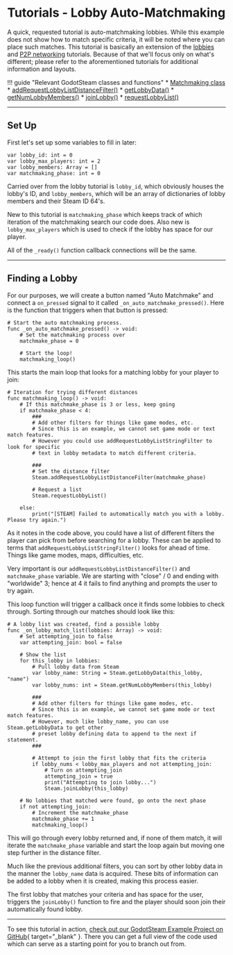 # Tutorials - Lobby Auto-Matchmaking

A quick, requested tutorial is auto-matchmaking lobbies. While this example does not show how to match specific criteria, it will be noted where you can place such matches. This tutorial is basically an extension of the [lobbies](lobbies.md) and [P2P networking](p2p.md) tutorials. Because of that we'll focus only on what's different; please refer to the aforementioned tutorials for additional information and layouts.

<div class="start-grid" markdown>

!!! guide "Relevant GodotSteam classes and functions"
	* [Matchmaking class](../classes/matchmaking.md)
		* [addRequestLobbyListDistanceFilter()](../classes/matchmaking.md#addrequestlobbylistdistancefilter)
		* [getLobbyData()](../classes/matchmaking.md#getlobbydata)
		* [getNumLobbyMembers()](../classes/matchmaking.md#getnumlobbymembers)
		* [joinLobby()](../classes/matchmaking.md#joinlobby)
		* [requestLobbyList()](../classes/matchmaking.md#requestlobbylist)
</div>

---

## Set Up

First let's set up some variables to fill in later:

````gdscript
var lobby_id: int = 0
var lobby_max_players: int = 2
var lobby_members: Array = []
var matchmaking_phase: int = 0
````

Carried over from the lobby tutorial is `lobby_id`, which obviously houses the lobby's ID, and `lobby_members`, which will be an array of dictionaries of lobby members and their Steam ID 64's.

New to this tutorial is `matchmaking_phase` which keeps track of which iteration of the matchmaking search our code does. Also new is `lobby_max_players` which is used to check if the lobby has space for our player.

All of the `_ready()` function callback connections will be the same.

---

## Finding a Lobby
For our purposes, we will create a button named "Auto Matchmake" and connect a `on_pressed` signal to it called `_on_auto_matchmake_pressed()`. Here is the function that triggers when that button is pressed:

````gdscript
# Start the auto matchmaking process.
func _on_auto_matchmake_pressed() -> void:
	# Set the matchmaking process over
	matchmake_phase = 0

	# Start the loop!
	matchmaking_loop()
````			

This starts the main loop that looks for a matching lobby for your player to join:

````gdscript
# Iteration for trying different distances
func matchmaking_loop() -> void:
	# If this matchmake_phase is 3 or less, keep going
	if matchmake_phase < 4:
		###
		# Add other filters for things like game modes, etc.
		# Since this is an example, we cannot set game mode or text match features.
		# However you could use addRequestLobbyListStringFilter to look for specific
		# text in lobby metadata to match different criteria.

		###
		# Set the distance filter
		Steam.addRequestLobbyListDistanceFilter(matchmake_phase)

		# Request a list
		Steam.requestLobbyList()

	else:
		print("[STEAM] Failed to automatically match you with a lobby. Please try again.")
````

As it notes in the code above, you could have a list of different filters the player can pick from before searching for a lobby. These can be applied to terms that `addRequestLobbyListStringFilter()` looks for ahead of time. Things like game modes, maps, difficulties, etc.

Very important is our `addRequestLobbyListDistanceFilter()` and `matchmake_phase` variable. We are starting with "close" / 0 and ending with "worldwide" 3; hence at 4 it fails to find anything and prompts the user to try again.

This loop function will trigger a callback once it finds some lobbies to check through. Sorting through our matches should look like this:

````gdscript
# A lobby list was created, find a possible lobby
func _on_lobby_match_list(lobbies: Array) -> void:
	# Set attempting_join to false
	var attempting_join: bool = false

	# Show the list 
	for this_lobby in lobbies:
		# Pull lobby data from Steam
		var lobby_name: String = Steam.getLobbyData(this_lobby, "name")
		var lobby_nums: int = Steam.getNumLobbyMembers(this_lobby)

		###
		# Add other filters for things like game modes, etc.
		# Since this is an example, we cannot set game mode or text match features.
		# However, much like lobby_name, you can use Steam.getLobbyData to get other
		# preset lobby defining data to append to the next if statement.
		###

		# Attempt to join the first lobby that fits the criteria
		if lobby_nums < lobby_max_players and not attempting_join:
			# Turn on attempting_join
			attempting_join = true
			print("Attempting to join lobby...")
			Steam.joinLobby(this_lobby)

	# No lobbies that matched were found, go onto the next phase
	if not attempting_join:
		# Increment the matchmake_phase
		matchmake_phase += 1
		matchmaking_loop()
````

This will go through every lobby returned and, if none of them match, it will iterate the `matchmake_phase` variable and start the loop again but moving one step further in the distance filter.

Much like the previous additional filters, you can sort by other lobby data in the manner the `lobby_name` data is acquired. These bits of information can be added to a lobby when it is created, making this process easier.

The first lobby that matches your criteria and has space for the user, triggers the `joinLobby()` function to fire and the player should soon join their automatically found lobby.

---

To see this tutorial in action, [check out our GodotSteam Example Project on GitHub](https://github.com/CoaguCo-Industries/GodotSteam-Example-Project){ target="\_blank" }. There you can get a full view of the code used which can serve as a starting point for you to branch out from.
